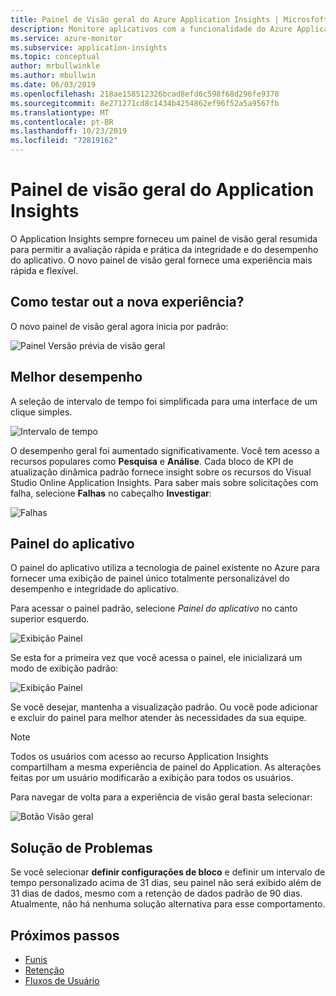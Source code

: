 ```yaml
---
title: Painel de Visão geral do Azure Application Insights | Microsfoft Docs
description: Monitore aplicativos com a funcionalidade do Azure Application Insights e do Painel de Visão Geral.
ms.service: azure-monitor
ms.subservice: application-insights
ms.topic: conceptual
author: mrbullwinkle
ms.author: mbullwin
ms.date: 06/03/2019
ms.openlocfilehash: 218ae158512326bcad8efd6c598f68d296fe9370
ms.sourcegitcommit: 8e271271cd8c1434b4254862ef96f52a5a9567fb
ms.translationtype: MT
ms.contentlocale: pt-BR
ms.lasthandoff: 10/23/2019
ms.locfileid: "72819162"
---
```

# <a name="application-insights-overview-dashboard"></a>Painel de visão geral do Application Insights

O Application Insights sempre forneceu um painel de visão geral resumida para permitir a avaliação rápida e prática da integridade e do desempenho do aplicativo. O novo painel de visão geral fornece uma experiência mais rápida e flexível.

## <a name="how-do-i-test-out-the-new-experience"></a>Como testar out a nova experiência?

O novo painel de visão geral agora inicia por padrão:

![Painel Versão prévia de visão geral](./media/overview-dashboard/overview.png)

## <a name="better-performance"></a>Melhor desempenho

A seleção de intervalo de tempo foi simplificada para uma interface de um clique simples.

![Intervalo de tempo](./media/overview-dashboard/app-insights-overview-dashboard-03.png)

O desempenho geral foi aumentado significativamente. Você tem acesso a recursos populares como **Pesquisa** e **Análise**. Cada bloco de KPI de atualização dinâmica padrão fornece insight sobre os recursos do Visual Studio Online Application Insights. Para saber mais sobre solicitações com falha, selecione **Falhas** no cabeçalho **Investigar**:

![Falhas](./media/overview-dashboard/app-insights-overview-dashboard-04.png)

## <a name="application-dashboard"></a>Painel do aplicativo

O painel do aplicativo utiliza a tecnologia de painel existente no Azure para fornecer uma exibição de painel único totalmente personalizável do desempenho e integridade do aplicativo.

Para acessar o painel padrão, selecione _Painel do aplicativo_ no canto superior esquerdo.

![Exibição Painel](./media/overview-dashboard/app-insights-overview-dashboard-05.png)

Se esta for a primeira vez que você acessa o painel, ele inicializará um modo de exibição padrão:

![Exibição Painel](./media/overview-dashboard/0001-dashboard.png)

Se você desejar, mantenha a visualização padrão. Ou você pode adicionar e excluir do painel para melhor atender às necessidades da sua equipe.

> [!NOTE]
> Todos os usuários com acesso ao recurso Application Insights compartilham a mesma experiência de painel do Application. As alterações feitas por um usuário modificarão a exibição para todos os usuários.

Para navegar de volta para a experiência de visão geral basta selecionar:

![Botão Visão geral](./media/overview-dashboard/app-insights-overview-dashboard-07.png)

## <a name="troubleshooting"></a>Solução de Problemas

Se você selecionar **definir configurações de bloco** e definir um intervalo de tempo personalizado acima de 31 dias, seu painel não será exibido além de 31 dias de dados, mesmo com a retenção de dados padrão de 90 dias. Atualmente, não há nenhuma solução alternativa para esse comportamento.

## <a name="next-steps"></a>Próximos passos

- [Funis](../../azure-monitor/app/usage-funnels.md)
- [Retenção](../../azure-monitor/app/usage-retention.md)
- [Fluxos de Usuário](../../azure-monitor/app/usage-flows.md)
